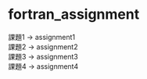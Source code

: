 # fortran_assignment
課題1 → assignment1  
課題2 → assignment2  
課題3 → assignment3  
課題4 → assignment4  
